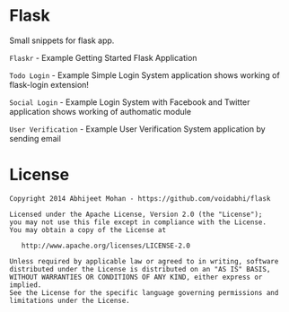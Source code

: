 Flask
=====

Small snippets for flask app.

```Flaskr``` - Example Getting Started Flask Application

```Todo Login``` - Example Simple Login System application shows working of flask-login extension!

```Social Login``` - Example Login System with Facebook and Twitter application shows working of authomatic module

```User Verification```  - Example User Verification System application by sending email


License
=======

```
Copyright 2014 Abhijeet Mohan - https://github.com/voidabhi/flask

Licensed under the Apache License, Version 2.0 (the "License");
you may not use this file except in compliance with the License.
You may obtain a copy of the License at

   http://www.apache.org/licenses/LICENSE-2.0

Unless required by applicable law or agreed to in writing, software
distributed under the License is distributed on an "AS IS" BASIS,
WITHOUT WARRANTIES OR CONDITIONS OF ANY KIND, either express or implied.
See the License for the specific language governing permissions and
limitations under the License.
```

